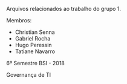 Arquivos relacionados ao trabalho do grupo 1.

Membros:
- Christian Senna
- Gabriel Rocha
- Hugo Peressin
- Tatiane Navarro

6º Semestre BSI - 2018

Governança de TI
